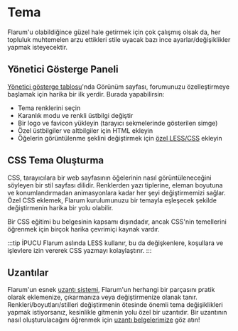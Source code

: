 # Tema

Flarum'u olabildiğince güzel hale getirmek için çok çalışmış olsak da, her topluluk muhtemelen arzu ettikleri stile uyacak bazı ince ayarlar/değişiklikler yapmak isteyecektir.

## Yönetici Gösterge Paneli

[Yönetici gösterge tablosu](../admin.md)'nda Görünüm sayfası, forumunuzu özelleştirmeye başlamak için harika bir ilk yerdir. Burada yapabilirsin:

- Tema renklerini seçin
- Karanlık modu ve renkli üstbilgi değiştir
- Bir logo ve favicon yükleyin (tarayıcı sekmelerinde gösterilen simge)
- Özel üstbilgiler ve altbilgiler için HTML ekleyin
- Öğelerin görüntülenme şeklini değiştirmek için [özel LESS/CSS](#css-theming) ekleyin

## CSS Tema Oluşturma

CSS, tarayıcılara bir web sayfasının öğelerinin nasıl görüntüleneceğini söyleyen bir stil sayfası dilidir. Renklerden yazı tiplerine, eleman boyutuna ve konumlandırmadan animasyonlara kadar her şeyi değiştirmemizi sağlar. Özel CSS eklemek, Flarum kurulumunuzu bir temayla eşleşecek şekilde değiştirmenin harika bir yolu olabilir.

Bir CSS eğitimi bu belgesinin kapsamı dışındadır, ancak CSS'nin temellerini öğrenmek için birçok harika çevrimiçi kaynak vardır.

:::tip İPUCU
Flarum aslında LESS kullanır, bu da değişkenlere, koşullara ve işlevlere izin vererek CSS yazmayı kolaylaştırır.
:::

## Uzantılar

Flarum'un esnek [uzantı sistemi](extensions.md), Flarum'un herhangi bir parçasını pratik olarak eklemenize, çıkarmanıza veya değiştirmenize olanak tanır.
Renkleri/boyutları/stilleri değiştirmenin ötesinde önemli tema değişiklikleri yapmak istiyorsanız, kesinlikle gitmenin yolu özel bir uzantıdır.
Bir uzantının nasıl oluşturulacağını öğrenmek için [uzantı belgelerimize](extend/README.md) göz atın!
